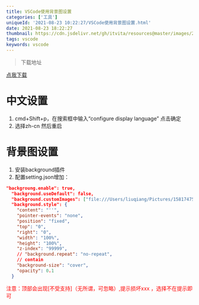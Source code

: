```yaml
---
title: VSCode使用背景图设置
categories: ['工具']
uniqueId: '2021-08-23 10:22:27/VSCode使用背景图设置.html'
date: 2021-08-23 18:22:27
thumbnail: https://cdn.jsdelivr.net/gh/itvita/resources@master/images/20210823182331.jpeg
tags: vscode
keywords: vscode
---
```


> 下载地址

[点我下载](https://code.visualstudio.com/)

# 中文设置

1. cmd+Shift+p，在搜索框中输入“configure display language” 点击确定
2. 选择zh-cn 然后重启

# 背景图设置

1. 安装background插件
2. 配置setting.json增加：

```json
"backgroung.enable": true,
  "background.useDefault": false,
  "background.customImages": ["file:///Users/liuqiang/Pictures/1581747557830.jpg"],
  "background.style": {
    "content": "''",
    "pointer-events": "none",
    "position": "fixed",
    "top": "0",
    "right": "0",
    "width": "100%",
    "height": "100%",
    "z-index": "99999",
    // "background.repeat": "no-repeat",
    // contain
    "background-size": "cover",
    "opacity": 0.1
  }
```

<font color='red'>注意：顶部会出现[不受支持]（无所谓，可忽略）,提示损坏xxx ，选择不在提示即可</font>